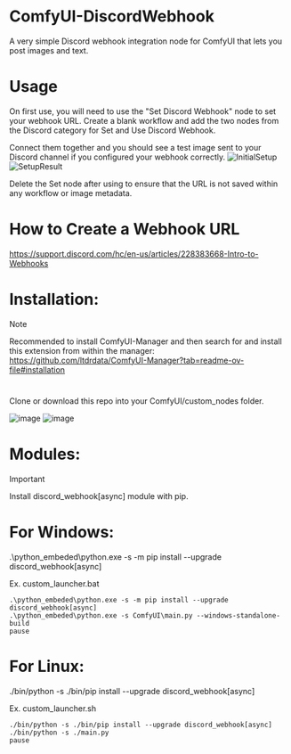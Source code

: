 # ComfyUI-DiscordWebhook
A very simple Discord webhook integration node for ComfyUI that lets you post images and text.

# Usage
On first use, you will need to use the "Set Discord Webhook" node to set your webhook URL. Create a blank workflow and add the two nodes from the Discord category for Set and Use Discord Webhook.

Connect them together and you should see a test image sent to your Discord channel if you configured your webhook correctly.
![InitialSetup](https://github.com/user-attachments/assets/17f6d333-612f-44fa-9814-b5144104eefb)
![SetupResult](https://github.com/user-attachments/assets/fc4bfde1-81c1-4302-95ac-5d7540b26d98)

Delete the Set node after using to ensure that the URL is not saved within any workflow or image metadata.

# How to Create a Webhook URL
https://support.discord.com/hc/en-us/articles/228383668-Intro-to-Webhooks

# Installation: 
> [!NOTE]  
> Recommended to install ComfyUI-Manager and then search for and install this extension from within the manager: https://github.com/ltdrdata/ComfyUI-Manager?tab=readme-ov-file#installation
# 

Clone or download this repo into your ComfyUI/custom_nodes folder.


![image](https://github.com/user-attachments/assets/71450181-a788-4fc7-ad5f-236c994100c1)
![image](https://github.com/user-attachments/assets/eb5a0bc5-1c7f-4aec-9bb6-e7a11de946b8)


# Modules: 
> [!IMPORTANT]  
> Install discord_webhook[async] module with pip.
#

# For Windows:
.\python_embeded\python.exe -s -m pip install --upgrade discord_webhook[async]

Ex. custom_launcher.bat
```
.\python_embeded\python.exe -s -m pip install --upgrade discord_webhook[async]
.\python_embeded\python.exe -s ComfyUI\main.py --windows-standalone-build
pause
```

# For Linux:

./bin/python -s ./bin/pip install --upgrade discord_webhook[async]

Ex. custom_launcher.sh
```
./bin/python -s ./bin/pip install --upgrade discord_webhook[async]
./bin/python -s ./main.py
pause
```
